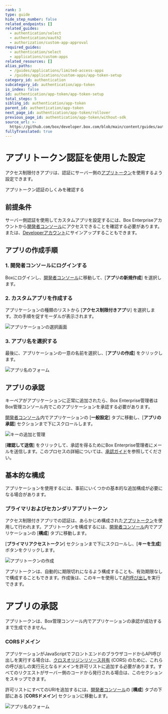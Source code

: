 ```yaml
---
rank: 3
type: guide
hide_step_number: false
related_endpoints: []
related_guides:
  - authentication/select
  - authentication/oauth2
  - authorization/custom-app-approval
required_guides:
  - authentication/select
  - applications/custom-apps
related_resources: []
alias_paths:
  - /guides/applications/limited-access-apps
  - /guides/applications/custom-apps/app-token-setup
category_id: authentication
subcategory_id: authentication/app-token
is_index: false
id: authentication/app-token/app-token-setup
total_steps: 5
sibling_id: authentication/app-token
parent_id: authentication/app-token
next_page_id: authentication/app-token/rollover
previous_page_id: authentication/app-token/without-sdk
source_url: >-
  https://github.com/box/developer.box.com/blob/main/content/guides/authentication/app-token/app-token-setup.md
fullyTranslated: true
---
```

# アプリトークン認証を使用した設定

アクセス制限付きアプリは、認証にサーバー側の[アプリトークン][app-token]を使用するよう設定できます。

<CTA to="g://authentication/app-token">

アプリトークン認証のしくみを確認する

</CTA>

## 前提条件

サーバー側認証を使用してカスタムアプリを設定するには、Box Enterpriseアカウントから[開発者コンソール][devconsole]にアクセスできることを確認する必要があります。または、[Developerアカウント][devaccount]にサインアップすることもできます。

## アプリの作成手順

### 1. 開発者コンソールにログインする

Boxにログインし、[開発者コンソール][devconsole]に移動して、\[**アプリの新規作成**] を選択します。

### 2. カスタムアプリを作成する

アプリケーションの種類のリストから \[**アクセス制限付きアプリ**] を選択します。次の手順を促すモーダルが表示されます。

<ImageFrame border>

![アプリケーションの選択画面](../images/select-app-type.png)

</ImageFrame>

### 3. アプリ名を選択する

最後に、アプリケーションの一意の名前を選択し、\[**アプリの作成**] をクリックします。

<ImageFrame border width="600" center>

![アプリ名のフォーム](../images/limited-access-naming.png)

</ImageFrame>

## アプリの承認

キーペアがアプリケーションに正常に追加されたら、Box Enterprise管理者はBox管理コンソール内でこのアプリケーションを承認する必要があります。

[開発者コンソール][devconsole]内でアプリケーションの \[**一般設定**] タブに移動し、\[**アプリの承認**] セクションまで下にスクロールします。

<ImageFrame border width="400" center>

![キーの追加と管理](../images/app-authorization.png)

</ImageFrame>

\[**確認して送信**] をクリックして、承認を得るためにBox Enterprise管理者にメールを送信します。このプロセスの詳細については、[承認ガイド][auth]を参照してください。

## 基本的な構成

アプリケーションを使用するには、事前にいくつかの基本的な追加構成が必要になる場合があります。

### プライマリおよびセカンダリアプリトークン

アクセス制限付きアプリでの認証は、あらかじめ構成された[アプリトークン][app-token]を使用して行われます。アプリトークンを構成するには、[開発者コンソール][devconsole]内でアプリケーションの \[**構成**] タブに移動します。

\[**プライマリアクセストークン**] セクションまで下にスクロールし、\[**キーを生成**] ボタンをクリックします。

<ImageFrame border width="600" center>

![アプリトークンの作成](../images/app-generate-key.png)

</ImageFrame>

アプリトークンは、自動的に期限切れになるよう構成することも、有効期限なしで構成することもできます。作成後は、このキーを使用して[API呼び出し][api-calls]を実行できます。

<Message warning>

# アプリの承認

アプリトークンは、Box管理コンソール内でアプリケーションの承認が成功するまで生成できません。

</Message>

### CORSドメイン

アプリケーションがJavaScriptでフロントエンドのブラウザコードからAPI呼び出しを実行する場合は、[クロスオリジンリソース共有][cors] (CORS) のために、これらの呼び出しの実行元となるドメインを許可リストに追加する必要があります。すべてのリクエストがサーバー側のコードから発行される場合は、このセクションをスキップできます。

許可リストにすべてのURIを追加するには、[開発者コンソール][devconsole]の \[**構成**] タブの下部にある \[**CORSドメイン**] セクションに移動します。

<ImageFrame border>

![アプリ名のフォーム](../images/app-cors.png)

</ImageFrame>

[devconsole]: https://app.box.com/developers/console

[devaccount]: https://account.box.com/signup/n/developer

[devtoken]: g://authentication/tokens/developer-tokens

[scopes]: g://api-calls/permissions-and-errors/scopes

[cors]: https://en.wikipedia.org/wiki/Cross-origin_resource_sharing

[app-token]: g://authentication/app-token

[api-calls]: g://api-calls

[auth]: g://authorization
